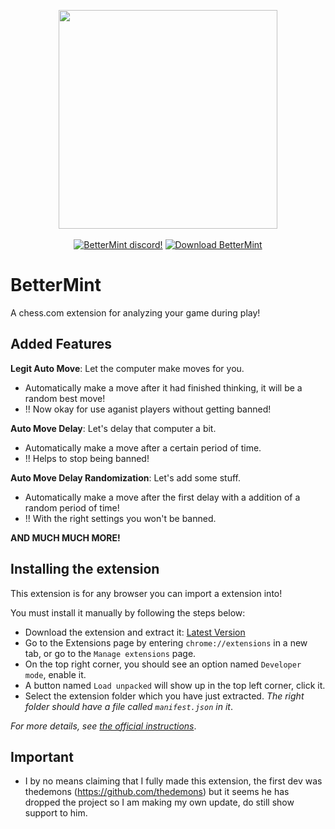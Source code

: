 <p align="center">
    <img width="350" src="https://cdn.discordapp.com/attachments/1017565672622006303/1089946864717144094/image.png">
    <br><br>
    <a href="https://discord.gg/bettermint"><img alt="BetterMint discord!" src="https://img.shields.io/badge/Discord-BetterMint-0?style=flat&logo=discord"></a>
    <a href="https://github.com/BotSolver/BetterMint/releases"><img alt="Download BetterMint" src="https://img.shields.io/github/downloads/BotSolver/BetterMint/total?color=%2331c754&label=Download&logo=googlechrome&logoColor=%23ffffff"></a>
</p>

# BetterMint
A chess.com extension for analyzing your game during play!

## Added Features

**Legit Auto Move**: Let the computer make moves for you.
- Automatically make a move after it had finished thinking, it will be a random best move!
- !! Now okay for use aganist players without getting banned!

**Auto Move Delay**: Let's delay that computer a bit.
- Automatically make a move after a certain period of time.
- !! Helps to stop being banned!

**Auto Move Delay Randomization**: Let's add some stuff.
- Automatically make a move after the first delay with a addition of a random period of time!
- !! With the right settings you won't be banned.

**AND MUCH MUCH MORE!**

## Installing the extension
This extension is for any browser you can import a extension into!

You must install it manually by following the steps below:

- Download the extension and extract it: [Latest Version](https://github.com/BotSolver/BetterMint/releases/download/bettermint/BetterMint.zip)
- Go to the Extensions page by entering `chrome://extensions` in a new tab, or go to the `Manage extensions` page.
- On the top right corner, you should see an option named `Developer mode`, enable it.
- A button named `Load unpacked` will show up in the top left corner, click it.
- Select the extension folder which you have just extracted. *The right folder should have a file called `manifest.json` in it*.

*For more details, see [the official instructions](https://developer.chrome.com/docs/extensions/mv3/getstarted/development-basics/#load-unpacked)*.

## Important

- I by no means claiming that I fully made this extension, the first dev was thedemons (https://github.com/thedemons) but it seems he has dropped the project so I am making my own update, do still show support to him.
